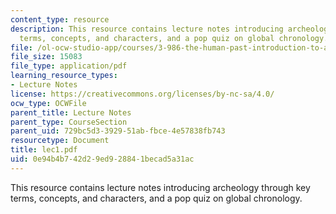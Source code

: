 ```yaml
---
content_type: resource
description: This resource contains lecture notes introducing archeology through key
  terms, concepts, and characters, and a pop quiz on global chronology.
file: /ol-ocw-studio-app/courses/3-986-the-human-past-introduction-to-archaeology-fall-2006/0e94b4b742d29ed928841becad5a31ac_lec1.pdf
file_size: 15083
file_type: application/pdf
learning_resource_types:
- Lecture Notes
license: https://creativecommons.org/licenses/by-nc-sa/4.0/
ocw_type: OCWFile
parent_title: Lecture Notes
parent_type: CourseSection
parent_uid: 729bc5d3-3929-51ab-fbce-4e57838fb743
resourcetype: Document
title: lec1.pdf
uid: 0e94b4b7-42d2-9ed9-2884-1becad5a31ac
---
```

This resource contains lecture notes introducing archeology through key terms, concepts, and characters, and a pop quiz on global chronology.
